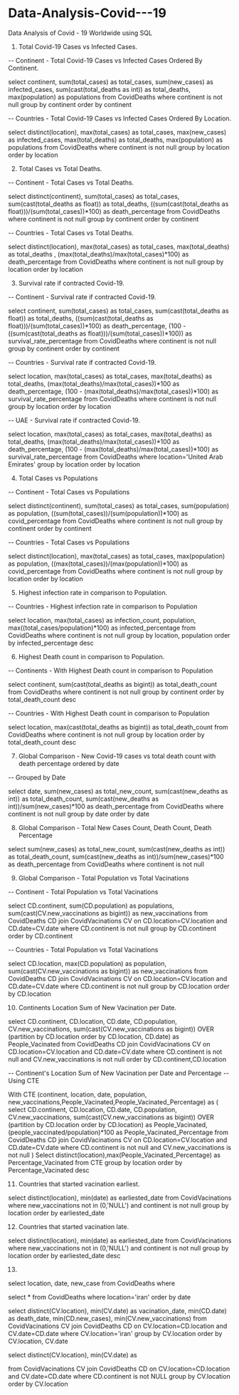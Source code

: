 # Data-Analysis-Covid---19
Data Analysis of Covid - 19 Worldwide using SQL

1. Total Covid-19 Cases vs Infected Cases.

-- Continent - Total Covid-19 Cases vs Infected Cases Ordered By Continent.

select continent, 
sum(total_cases) as total_cases, 
sum(new_cases) as infected_cases,
sum(cast(total_deaths as int)) as total_deaths, 
max(population) as populations
from CovidDeaths 
where continent is not null
group by continent
order by continent

-- Countries - Total Covid-19 Cases vs Infected Cases Ordered By Location.

select distinct(location), 
max(total_cases) as total_cases, 
max(new_cases) as infected_cases,
max(total_deaths) as total_deaths, 
max(population) as populations
from CovidDeaths 
where continent is not null
group by location
order by location

2. Total Cases vs Total Deaths.

-- Continent - Total Cases vs Total Deaths.

select distinct(continent), 
sum(total_cases) as total_cases,
sum(cast(total_deaths as float)) as total_deaths,
((sum(cast(total_deaths as float)))/(sum(total_cases))*100) as death_percentage
from CovidDeaths
where continent is not null
group by continent
order by continent

-- Countries - Total Cases vs Total Deaths.

select distinct(location), 
max(total_cases) as total_cases, 
max(total_deaths) as total_deaths , 
(max(total_deaths)/max(total_cases)*100) as death_percentage
from CovidDeaths
where continent is not null
group by location
order by location

3. Survival rate if contracted Covid-19.

-- Continent - Survival rate if contracted Covid-19.

select continent, sum(total_cases) as total_cases, 
sum(cast(total_deaths as float)) as total_deaths, 
((sum(cast(total_deaths as float)))/(sum(total_cases))*100) as death_percentage,
(100 - ((sum(cast(total_deaths as float)))/(sum(total_cases))*100)) as survival_rate_percentage
from CovidDeaths
where continent is not null
group by continent
order by continent

-- Countries - Survival rate if contracted Covid-19.

select location, 
max(total_cases) as total_cases, 
max(total_deaths) as total_deaths, 
(max(total_deaths)/max(total_cases))*100 as death_percentage,
(100 - (max(total_deaths)/max(total_cases))*100) as survival_rate_percentage
from CovidDeaths
where continent is not null
group by location
order by location

-- UAE - Survival rate if contracted Covid-19.

select location, 
max(total_cases) as total_cases, 
max(total_deaths) as total_deaths, 
(max(total_deaths)/max(total_cases))*100 as death_percentage,
(100 - (max(total_deaths)/max(total_cases))*100) as survival_rate_percentage
from CovidDeaths
where location='United Arab Emirates'
group by location
order by location

4. Total Cases vs Populations

-- Continent - Total Cases vs Populations

select distinct(continent), 
sum(total_cases) as total_cases, 
sum(population) as population,
((sum(total_cases))/(sum(population))*100) as covid_percentage
from CovidDeaths
where continent is not null
group by continent
order by continent

-- Countries - Total Cases vs Populations

select distinct(location), 
max(total_cases) as total_cases, 
max(population) as population,
((max(total_cases))/(max(population))*100) as covid_percentage
from CovidDeaths
where continent is not null
group by location
order by location

5.  Highest infection rate in comparison to Population.

-- Countries - Highest infection rate in comparison to Population

select location, 
max(total_cases) as infection_count, 
population, max((total_cases/population)*100) as infected_percentage
from CovidDeaths
where continent is not null
group by location, population
order by infected_percentage desc

6. Highest Death count in comparison to Population.

-- Continents - With Highest Death count in comparison to Population

select continent,
sum(cast(total_deaths as bigint)) as total_death_count
from CovidDeaths
where continent is not null
group by continent
order by total_death_count desc

-- Countries - With Highest Death count in comparison to Population

select location, 
max(cast(total_deaths as bigint)) as total_death_count
from CovidDeaths
where continent is not null
group by location
order by total_death_count desc

7. Global Comparison - New Covid-19 cases vs total death count with death percentage ordered by date

-- Grouped by Date

select date, sum(new_cases) as total_new_count, 
sum(cast(new_deaths as int)) as total_death_count,
sum(cast(new_deaths as int))/sum(new_cases)*100 as death_percentage
from CovidDeaths
where continent is not null
group by date
order by date

8. Global Comparison - Total New Cases Count, Death Count, Death Percentage

select sum(new_cases) as total_new_count, 
sum(cast(new_deaths as int)) as total_death_count,
sum(cast(new_deaths as int))/sum(new_cases)*100 as death_percentage
from CovidDeaths
where continent is not null

9. Global Comparison - Total Population vs Total Vacinations

-- Continent -  Total Population vs Total Vacinations

select CD.continent, 
sum(CD.population) as populations, 
sum(cast(CV.new_vaccinations as bigint)) as new_vaccinations
from CovidDeaths CD
join CovidVacinations CV
on CD.location=CV.location
and CD.date=CV.date
where CD.continent is not null
group by CD.continent
order by CD.continent

-- Countries -  Total Population vs Total Vacinations

select CD.location, 
max(CD.population) as population, 
sum(cast(CV.new_vaccinations as bigint)) as new_vaccinations
from CovidDeaths CD
join CovidVacinations CV
on CD.location=CV.location
and CD.date=CV.date
where CD.continent is not null
group by CD.location
order by CD.location

10. Continents Location Sum of New Vacination per Date.

select CD.continent, 
CD.location, 
CD.date, 
CD.population, 
CV.new_vaccinations,
sum(cast(CV.new_vaccinations as bigint)) OVER (partition by CD.location order by CD.location, CD.date) as People_Vacinated
from CovidDeaths CD
join CovidVacinations CV
on CD.location=CV.location
and CD.date=CV.date
where CD.continent is not null and CV.new_vaccinations is not null
order by CD.continent,CD.location

-- Continent's Location Sum of New Vacination per Date and Percentage
--Using CTE

With CTE (continent, location, date, population, new_vaccinations,People_Vacinated,People_Vacinated_Percentage)
as 
(
select CD.continent, CD.location, CD.date, CD.population, CV.new_vaccinations,
sum(cast(CV.new_vaccinations as bigint)) OVER (partition by CD.location order by CD.location) as People_Vacinated,
(people_vaccinated/population)*100 as People_Vacinated_Percentage
from CovidDeaths CD
join CovidVacinations CV
on CD.location=CV.location
and CD.date=CV.date
where CD.continent is not null and CV.new_vaccinations is not null
)
Select distinct(location),max(People_Vacinated_Percentage) as Percentage_Vacinated from CTE
group by location
order by Percentage_Vacinated desc

11. Countries that started vacination earliest.

select distinct(location), min(date) as earliested_date
from CovidVacinations
where new_vaccinations not in (0,'NULL') and continent is not null
group by location
order by earliested_date

12. Countries that started vacination late.

select distinct(location), min(date) as earliested_date
from CovidVacinations
where new_vaccinations not in (0,'NULL') and continent is not null
group by location
order by earliested_date desc

13. 

select location, date, new_case
from CovidDeaths
where

select * from CovidDeaths
where location='iran'
order by date

select distinct(CV.location), 
min(CV.date) as vacination_date, 
min(CD.date) as death_date, 
min(CD.new_cases), 
min(CV.new_vaccinations)
from CovidVacinations CV
join CovidDeaths CD
on CV.location=CD.location
and CV.date=CD.date
where CV.location='iran'
group by CV.location
order by CV.location, CV.date

select distinct(CV.location),
min(CV.date) as 

from CovidVacinations CV
join CovidDeaths CD
on CV.location=CD.location
and CV.date=CD.date
where CD.continent is not NULL
group by CV.location
order by CV.location
